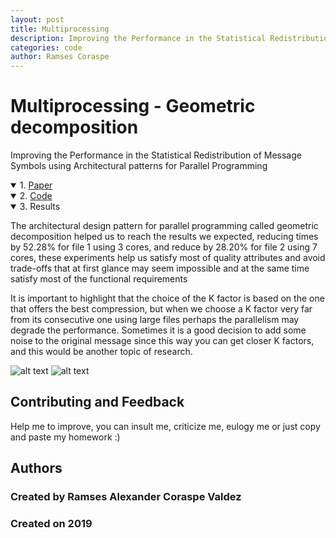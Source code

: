 ```yaml
---
layout: post
title: Multiprocessing
description: Improving the Performance in the Statistical Redistribution of Message Symbols using Architectural patterns for Parallel Programming
categories: code
author: Ramses Coraspe
---
```


# Multiprocessing - Geometric decomposition
Improving the Performance in the Statistical Redistribution of Message Symbols using Architectural patterns for Parallel Programming


<details open>   
<summary> 1. <a href="https://wittline.github.io/Multiprocessing/Multiprocessing/Pages/paper.pdf">Paper </a></summary>   
</details>

<details open>   
<summary> 2. <a href="https://wittline.github.io/Multiprocessing/Pages/Multiprocessing.html">Code </a></summary>               
</details>

<details open>   
<summary> 3. Results </summary>
   
The architectural design pattern for parallel programming called geometric decomposition helped us to reach the results we expected, reducing times by 52.28% for file 1 using 3 cores, and reduce by 28.20% for file 2 using 7 cores, these experiments help us satisfy most of quality attributes and avoid trade-offs that at first glance may seem impossible and at the same time satisfy most of the functional requirements

It is important to highlight that the choice of the K factor is based on the one that offers the best compression, but when we choose a K factor very far from its consecutive one using large files perhaps the parallelism may degrade the performance. Sometimes it is a good decision to add some noise to the original message since this way you can get closer K factors, and this would be another topic of research.

</details>


![alt text](https://wittline.github.io/Multiprocessing/Images/Grafica2.PNG)
![alt text](https://wittline.github.io/Multiprocessing/Images/grafica1.PNG)

## Contributing and Feedback
Help me to improve, you can insult me, criticize me, eulogy me or just copy and paste my homework :)

## Authors
### Created by Ramses Alexander Coraspe Valdez
### Created on 2019

